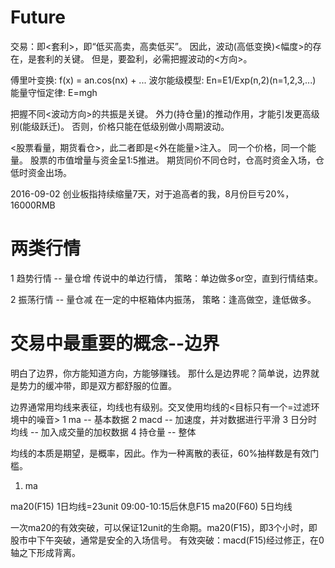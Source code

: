 # Future

交易：即<套利>，即“低买高卖，高卖低买”。
因此，波动(高低变换)<幅度>的存在，是套利的关键。
但是，要盈利，必需把握波动的<方向>。

傅里叶变换: f(x) = an.cos(nx) + ...
波尔能级模型: En=E1/Exp(n,2)(n=1,2,3,...)
能量守恒定律: E=mgh


把握不同<波动方向>的共振是关键。
外力(持仓量)的推动作用，才能引发更高级别(能级跃迁)。
否则，价格只能在低级别做小周期波动。

<股票看量，期货看仓>，此二者即是<外在能量>注入。
同一个价格，同一个能量。
股票的市值增量与资金呈1:5推进。
期货同价不同仓时，仓高时资金入场，仓低时资金出场。


2016-09-02 创业板指持续缩量7天，对于追高者的我，8月份巨亏20%，16000RMB

# 两类行情

1 趋势行情 -- 量仓增
  传说中的单边行情，
  策略：单边做多or空，直到行情结束。

2 振荡行情 -- 量仓减
  在一定的中枢箱体内振荡，
  策略：逢高做空，逢低做多。

# 交易中最重要的概念--边界

明白了边界，你方能知道方向，方能够赚钱。
那什么是边界呢？简单说，边界就是势力的缓冲带，即是双方都舒服的位置。

边界通常用均线来表征，均线也有级别。交叉使用均线的<目标只有一个=过滤环境中的噪音>
1 ma              -- 基本数据
2 macd            -- 加速度，并对数据进行平滑
3 日分时均线      -- 加入成交量的加权数据
4 持仓量          -- 整体

均线的本质是期望，是概率，因此。作为一种离散的表征，60%抽样数是有效门槛。

1. ma

ma20(F15) 1日均线=23unit 09:00-10:15后休息F15
ma20(F60) 5日均线

一次ma20的有效突破，可以保证12unit的生命期。ma20(F15)，即3个小时，即股市中下午突破，通常是安全的入场信号。
有效突破：macd(F15)经过修正，在0轴之下形成背离。

